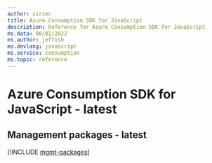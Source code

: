 ```yaml
---
author: xirzec
title: Azure Consumption SDK for JavaScript
description: Reference for Azure Consumption SDK for JavaScript
ms.data: 08/02/2022
ms.author: jeffish
ms.devlang: javascript
ms.service: consumption
ms.topic: reference
---
```

# Azure Consumption SDK for JavaScript - latest

## Management packages - latest
[!INCLUDE [mgmt-packages](consumption-mgmt-index.md)]